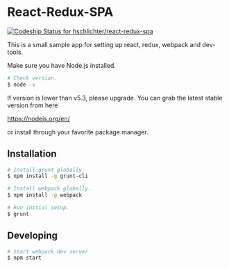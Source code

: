 # React-Redux-SPA

[ ![Codeship Status for hschlichter/react-redux-spa](https://codeship.com/projects/10ae0a10-9126-0133-e6ac-02f6f3a4e3c7/status?branch=master)](https://codeship.com/projects/124530)

This is a small sample app for setting up react, redux, webpack and dev-tools.

Make sure you have Node.js installed.

```sh
# Check version.
$ node -v
```

If version is lower than v5.3, please upgrade. You can grab the latest stable version from here

https://nodejs.org/en/

or install through your favorite package manager.

## Installation

```sh
# Install grunt globally.
$ npm install -g grunt-cli

# Install webpack globally.
$ npm install -g webpack

# Run initial setup.
$ grunt
```

## Developing

```sh
# Start webpack dev server
$ npm start
```


